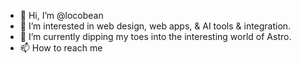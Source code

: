 - 👋 Hi, I’m @locobean
- 👀 I’m interested in web design, web apps, & AI tools & integration.
- 🌱 I’m currently dipping my toes into the interesting world of Astro.
- 📫 How to reach me 

<!---
locobean/locobean is a ✨ special ✨ repository because its `README.md` (this file) appears on your GitHub profile.
You can click the Preview link to take a look at your changes.
--->

